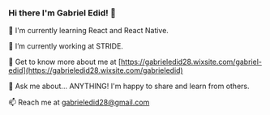 ### Hi there I'm Gabriel Edid! 👋

🌱 I'm currently learning React and React Native.

🔭 I’m currently working at STRIDE.

🤔 Get to know more about me at [https://gabrieledid28.wixsite.com/gabriel-edid](https://gabrieledid28.wixsite.com/gabrieledid)

💬 Ask me about... ANYTHING! I'm happy to share and learn from others.

📫 Reach me at gabrieledid28@gmail.com



<!--
**GabrielEdid/GabrielEdid** is a ✨ _special_ ✨ repository because its `README.md` (this file) appears on your GitHub profile.

Here are some ideas to get you started:

- 🔭 I’m currently working on ...
- 🌱 I’m currently learning ...
- 👯 I’m looking to collaborate on ...
- 🤔 I’m looking for help with ...
- 💬 Ask me about ...
- 📫 How to reach me: ...
- 😄 Pronouns: ...
- ⚡ Fun fact: ...
-->
